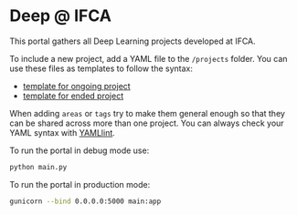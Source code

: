 Deep @ IFCA
===========

This portal gathers all Deep Learning projects developed at IFCA.

To include a new project, add a YAML file to the `/projects` folder. You can use these files as templates to follow the syntax:
* [template for ongoing project](./deep_at_ifca/projects/template-ongoing.yaml)
* [template for ended project](./deep_at_ifca/projects/template-ended.yaml)

When adding `areas` or `tags` try to make them general enough so that they can be shared across more than one project. 
You can always check your YAML syntax with [YAMLlint](http://www.yamllint.com/).

To run the portal in debug mode use:
```bash
python main.py
```

To run the portal in production mode:
```bash
gunicorn --bind 0.0.0.0:5000 main:app
```
